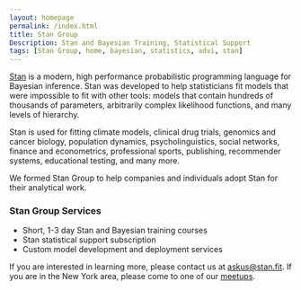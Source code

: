 ```yaml
---
layout: homepage
permalink: /index.html
title: Stan Group
Description: Stan and Bayesian Training, Statistical Support
tags: [Stan Group, home, bayesian, statistics, advi, stan]
---
```


[Stan](http://mc-stan.org) is a modern, high performance probabilistic programming language for Bayesian inference. Stan was developed to help statisticians fit models that were impossible to fit with other tools: models that contain hundreds of thousands of parameters, arbitrarily complex likelihood functions, and many levels of hierarchy. 

Stan is used for fitting climate models, clinical drug trials, genomics and cancer biology, population dynamics, psycholinguistics, social networks, finance and econometrics, professional sports, publishing, recommender systems, educational testing, and many more.

We formed Stan Group to help companies and individuals adopt Stan for their analytical work. 

### Stan Group Services
* Short, 1-3 day Stan and Bayesian training courses
* Stan statistical support subscription
* Custom model development and deployment services

If you are interested in learning more, please contact us at <askus@stan.fit>. If you are in the New York area, please come to one of our [meetups](http://www.meetup.com/bda-group/).